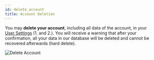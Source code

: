 ```yaml
---
id: delete_account
title: Account Deletion
---
```


You may **delete your account**, including all data of the account, in your [User Settings](settings.md) (1. and 2.). You will receive a warning that after your confirmation, all your data in our database will be deleted and cannot be recovered afterwards (hard delete).

![Delete Account](assets/delete_account.png)